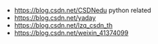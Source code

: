 * https://blog.csdn.net/CSDNedu python related
* https://blog.csdn.net/yaday
* https://blog.csdn.net/lzq_csdn_th
* https://blog.csdn.net/weixin_41374099


